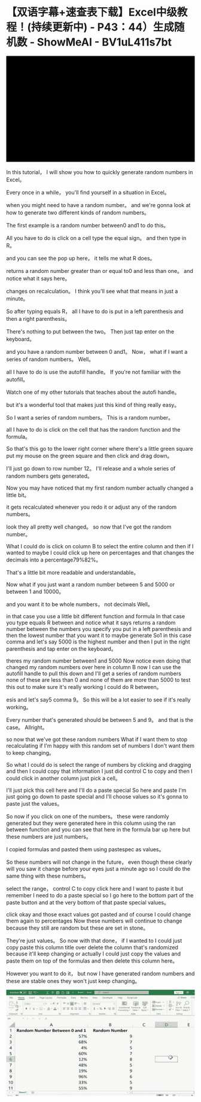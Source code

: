 # 【双语字幕+速查表下载】Excel中级教程！(持续更新中) - P43：44）生成随机数 - ShowMeAI - BV1uL411s7bt

![](img/7373d6018b43ea784652d9a0d3f0a1c4_0.png)

In this tutorial， I will show you how to quickly generate random numbers in Excel。

 Every once in a while， you'll find yourself in a situation in Excel。

 when you might need to have a random number。 and we're gonna look at how to generate two different kinds of random numbers。

 The first example is a random number between0 and1 to do this。

 All you have to do is click on a cell type the equal sign。 and then type in R。

 and you can see the pop up here， it tells me what R does。

 returns a random number greater than or equal to0 and less than one。 and notice what it says here。

 changes on recalculation。 I think you'll see what that means in just a minute。

 So after typing equals R， all I have to do is put in a left parenthesis and then a right parenthesis。

 There's nothing to put between the two。 Then just tap enter on the keyboard。

 and you have a random number between 0 and1。 Now， what if I want a series of random numbers。 Well。

 all I have to do is use the autofill handle。 If you're not familiar with the autofill。

Watch one of my other tutorials that teaches about the autofi handle。

 but it's a wonderful tool that makes just this kind of thing really easy。

 So I want a series of random numbers。 This is a random number。

 all I have to do is click on the cell that has the random function and the formula。

 So that's this go to the lower right corner where there's a little green square put my mouse on the green square and then click and drag down。

 I'll just go down to row number 12。 I'll release and a whole series of random numbers gets generated。

 Now you may have noticed that my first random number actually changed a little bit。

 it gets recalculated whenever you redo it or adjust any of the random numbers。

 look they all pretty well changed。 so now that I've got the random number。

 What I could do is click on column B to select the entire column and then if I wanted to maybe I could click up here on percentages and that changes the decimals into a percentage79%82%。

 That's a little bit more readable and understandable。

Now what if you just want a random number between 5 and 5000 or between 1 and 10000。

 and you want it to be whole numbers， not decimals Well。

 in that case you use a little bit different function and formula In that case you type equals R between and notice what it says returns a random number between the numbers you specify you put in a left parenthesis and then the lowest number that you want it to maybe generate So1 in this case comma and let's say 5000 is the highest number and then I put in the right parenthesis and tap enter on the keyboard。

 theres my random number between1 and 5000 Now notice even doing that changed my random numbers over here in column B now I can use the autofill handle to pull this down and I'll get a series of random numbers none of these are less than 0 and none of them are more than 5000 to test this out to make sure it's really working I could do R between。

esis and let's say5 comma 9。 So this will be a lot easier to see if it's really working。

 Every number that's generated should be between 5 and 9。 and that is the case。 Allright。

 so now that we've got these random numbers What if I want them to stop recalculating if I'm happy with this random set of numbers I don't want them to keep changing。

 So what I could do is select the range of numbers by clicking and dragging and then I could copy that information I just did control C to copy and then I could click in another column just pick a cell。

 I'll just pick this cell here and I'll do a paste special So here and paste I'm just going go down to paste special and I'll choose values so it's gonna to paste just the values。

 So now if you click on one of the numbers。 these were randomly generated but they were generated here in this column using the ran between function and you can see that here in the formula bar up here but these numbers are just numbers。

I copied formulas and pasted them using pastespec as values。

 So these numbers will not change in the future， even though these clearly will you saw it change before your eyes just a minute ago so I could do the same thing with these numbers。

 select the range， control C to copy click here and I want to paste it but remember I need to do a paste special so I go here to the bottom part of the paste button and at the very bottom of that paste special values。

 click okay and those exact values got pasted and of course I could change them again to percentages Now these numbers will continue to change because they still are random but these are set in stone。

 They're just values。 So now with that done， if I wanted to I could just copy paste this column title over delete the column that's randomized because it'll keep changing or actually I could just copy the values and paste them on top of the formulas and then delete this column here。

However you want to do it， but now I have generated random numbers and these are stable ones they won't just keep changing。



![](img/7373d6018b43ea784652d9a0d3f0a1c4_2.png)
